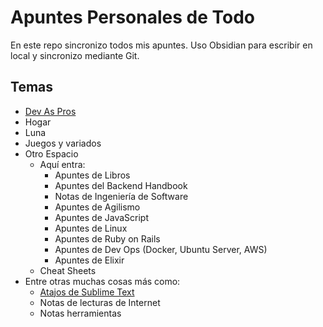 # Apuntes Personales de Todo

En este repo sincronizo todos mis apuntes. Uso Obsidian para escribir en local y sincronizo mediante Git.

## Temas

- [Dev As Pros](./DevAsPros/README.md)
- Hogar
- Luna
- Juegos y variados
- Otro Espacio
	- Aquí entra:
		- Apuntes de Libros
		- Apuntes del Backend Handbook
		- Notas de Ingeniería de Software
		- Apuntes de Agilismo
		- Apuntes de JavaScript
		- Apuntes de Linux
		- Apuntes de Ruby on Rails
		- Apuntes de Dev Ops (Docker, Ubuntu Server, AWS)
		- Apuntes de Elixir
	- Cheat Sheets
- Entre otras muchas cosas más como:
	- [Atajos de Sublime Text](Sublime_Text_-_Atajos_de_Teclado.md)
	- Notas de lecturas de Internet
	- Notas herramientas